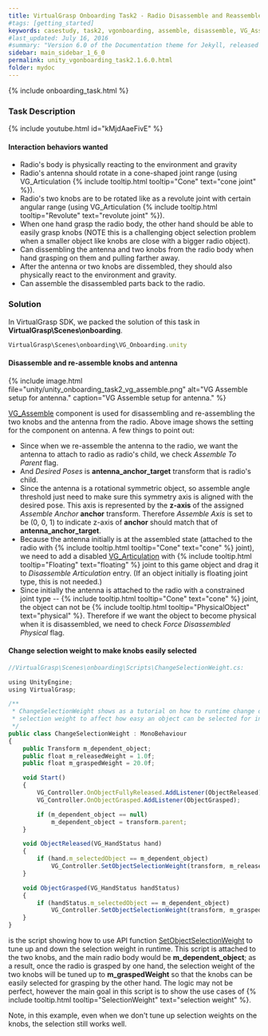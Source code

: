 ```yaml
---
title: VirtualGrasp Onboarding Task2 - Radio Disassemble and Reassemble
#tags: [getting_started]
keywords: casestudy, task2, vgonboarding, assemble, disassemble, VG_Assemble
#last_updated: July 16, 2016
#summary: "Version 6.0 of the Documentation theme for Jekyll, released July 4, 2016, implements relative links so you can view the files offline or on any server without configuring urls and baseurls. Additionally, you can store pages in subdirectories. Templates for alerts and images are available."
sidebar: main_sidebar_1_6_0
permalink: unity_vgonboarding_task2.1.6.0.html
folder: mydoc
---
```


{% include onboarding_task.html %}

### Task Description

<!--{% include youtube.html id="x9emKcJleCk" %}-->

{% include youtube.html id="kMjdAaeFivE" %}

#### Interaction behaviors wanted

* Radio's body is physically reacting to the environment and gravity
* Radio's antenna should rotate in a cone-shaped joint range (using VG_Articulation {% include tooltip.html tooltip="Cone" text="cone joint" %}).
* Radio's two knobs are to be rotated like as a revolute joint with certain angular range (using VG_Articulation {% include tooltip.html tooltip="Revolute" text="revolute joint" %}).
* When one hand grasp the radio body, the other hand should be able to easily grasp knobs (NOTE this is a challenging object selection problem when a smaller object like knobs are close with a bigger radio object).  
* Can dissembling the antenna and two knobs from the radio body when hand grasping on them and pulling farther away. 
* After the antenna or two knobs are dissembled, they should also physically react to the environment and gravity.
* Can assemble the disassembled parts back to the radio.

### Solution

In VirtualGrasp SDK, we packed the solution of this task in **VirtualGrasp\Scenes\onboarding**.

```js
VirtualGrasp\Scenes\onboarding\VG_Onboarding.unity
````
#### Disassemble and re-assemble knobs and antenna

{% include image.html file="unity/unity_onboarding_task2_vg_assemble.png" alt="VG Assemble setup for antenna." caption="VG Assemble setup for antenna." %}

[VG_Assemble](unity_component_vgassemble.1.6.0.html) component is used for disassembling and re-assembling the two knobs and the antenna from the radio. 
Above image shows the setting for the component on antenna. A few things to point out:

* Since when we re-assemble the antenna to the radio, we want the antenna to attach to radio as radio's child, we check _Assemble To Parent_ flag. 
* And _Desired Poses_ is **antenna_anchor_target** transform that is radio's child.
* Since the antenna is a rotational symmetric object, so assemble angle threshold just need to make sure this symmetry axis is aligned with the desired pose. This axis is represented by the **z-axis** of the assigned _Assemble Anchor_ **anchor** transform. Therefore _Assemble Axis_ is set to be (0, 0, 1) to indicate z-axis of **anchor** should match that of **antenna_anchor_target**.  
* Because the antenna initially is at the assembled state (attached to the radio with {% include tooltip.html tooltip="Cone" text="cone" %} joint), we need to add a disabled [VG_Articulation](unity_component_vgarticulation.1.6.0.html) with  {% include tooltip.html tooltip="Floating" text="floating" %} joint to this game object and drag it to _Disassemble Articulation_ entry. (If an object initially is floating joint type, this is not needed.)
* Since initially the antenna is attached to the radio with a constrained joint type -- {% include tooltip.html tooltip="Cone" text="cone" %} joint, the object can not be {% include tooltip.html tooltip="PhysicalObject" text="physical" %}. Therefore if we want the object to become physical when it is disassembled, we need to check _Force Disassembled Physical_ flag. 

#### Change selection weight to make knobs easily selected

```js
//VirtualGrasp\Scenes\onboarding\Scripts\ChangeSelectionWeight.cs:

using UnityEngine;
using VirtualGrasp;

/** 
 * ChangeSelectionWeight shows as a tutorial on how to runtime change object
 * selection weight to affect how easy an object can be selected for interaction with VG.
 */
public class ChangeSelectionWeight : MonoBehaviour
{
    public Transform m_dependent_object;
    public float m_releasedWeight = 1.0f;
    public float m_graspedWeight = 20.0f;

    void Start()
    {
        VG_Controller.OnObjectFullyReleased.AddListener(ObjectReleased);
        VG_Controller.OnObjectGrasped.AddListener(ObjectGrasped);

        if (m_dependent_object == null)
            m_dependent_object = transform.parent;
    }

    void ObjectReleased(VG_HandStatus hand)
    {
        if (hand.m_selectedObject == m_dependent_object)
            VG_Controller.SetObjectSelectionWeight(transform, m_releasedWeight);
    }

    void ObjectGrasped(VG_HandStatus handStatus)
    {
        if (handStatus.m_selectedObject == m_dependent_object)
            VG_Controller.SetObjectSelectionWeight(transform, m_graspedWeight);        
    }
}

````
is the script showing how to use API function 
[SetObjectSelectionWeight](virtualgrasp_unityapi.1.6.0.html#vg_controllersetobjectselectionweight) to tune up and down the selection weight in runtime. 
This script is attached to the two knobs, and the main radio body would be **m_dependent_object**; as a result, once the radio is grasped by one hand, the selection weight of the two knobs will be tuned up to **m_graspedWeight** so that the knobs can be easily selected for grasping by the other hand. The logic may not be perfect, however the main goal in this script is to show the use cases of {% include tooltip.html tooltip="SelectionWeight" text="selection weight" %}.

Note, in this example, even when we don't tune up selection weights on the knobs, the selection still works well. 



